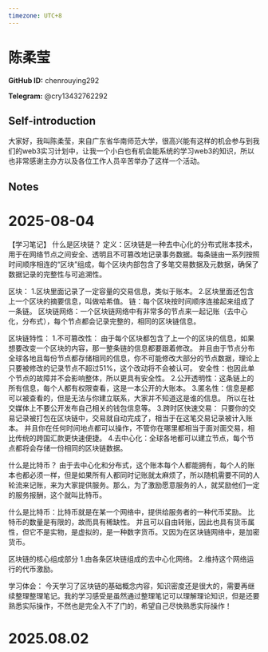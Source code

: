 ```yaml
---
timezone: UTC+8
---
```


# 陈柔莹

**GitHub ID:** chenrouying292

**Telegram:** @cry13432762292

## Self-introduction

大家好，我叫陈柔莹，来自广东省华南师范大学，很高兴能有这样的机会参与到我们的web3实习计划中，让我一个小白也有机会能系统的学习web3的知识，所以也非常感谢主办方以及各位工作人员辛苦举办了这样一个活动。

## Notes

<!-- Content_START -->
# 2025-08-04

【学习笔记】
什么是区块链？
定义：区块链是一种去中心化的分布式账本技术，用于在网络节点之间安全、透明且不可篡改地记录事务数据。每条链由一系列按照时间顺序相连的“区块”组成，每个区块内部包含了多笔交易数据及元数据，确保了数据记录的完整性与可追溯性。

区块：
1.区块里面记录了一定容量的交易信息，类似于账本。
2.区块里面还包含上一个区块的摘要信息，叫做哈希值。
链：每个区块按时间顺序连接起来组成了一条链。
区块链网络：一个区块链网络中有非常多的节点来一起记账（去中心化，分布式），每个节点都会记录完整的，相同的区块链信息。


区块链特性：
1.不可篡改性：
由于每个区块都包含了上一个的区块的信息，如果想要改变一个区块的内容，那一整条链的信息都要跟着修改。
并且由于节点分布全球各地且每份节点都存储相同的信息，你不可能修改大部分的节点数据，理论上只要被修改的记录节点不超过51%，这个改动将不会被认可。
安全性：也因此单个节点的故障并不会影响整体，所以更具有安全性。
2.公开透明性：这条链上的所有信息，每个人都有权限查看，这是一本公开的大账本。
3.匿名性：信息是都可以被查看的，但是无法与你建立联系，大家并不知道这是谁的信息。
所以在社交媒体上不要公开发布自己相关的钱包信息等。
3.跨时区快速交易：
只要你的交易记录被打包在区块链中，交易就自动完成了，相当于在这笔交易记录被计入账本。
并且你在任何时间地点都可以操作，不管你在哪里都相当于面对面交易，相比传统的跨国汇款更快速便捷。
4.去中心化：全球各地都可以建立节点，每个节点都将会存储一份相同的区块链数据。

什么是比特币？
由于去中心化和分布式，这个账本每个人都能拥有，每个人的账本也都必须一样，但是如果所有人都同时记账就太麻烦了，所以随机需要不同的人轮流来记账，来为大家提供服务。那么，为了激励愿意服务的人，就奖励他们一定的服务报酬，这个就叫比特币。

什么是比特币：比特币就是在某一个网络中，提供给服务者的一种代币奖励。
比特币的数量是有限的，故而具有稀缺性。
并且可以自由转账，因此也具有货币属性，但它不是实物，是虚拟的，是一种数字货币。又因为在区块链网络中，是加密货币。

区块链的核心组成部分
1.由各条区块链组成的去中心化网络。
2.维持这个网络运行的代币激励。

学习体会：
今天学习了区块链的基础概念内容，知识密度还是很大的，需要再继续整理整理笔记。我的学习感受是虽然通过整理笔记可以理解理论知识，但是还要熟悉实际操作，不然也是完全入不了门的，希望自己尽快熟悉实际操作！


# 2025.08.02


<!-- Content_END -->
